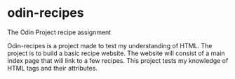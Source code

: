 # odin-recipes
The Odin Project recipe assignment

Odin-recipes is a project made to test my understanding of HTML. The project is to build a basic recipe website. The website will consist of a main index page that will link to a few recipes. This project tests my knowledge of HTML tags and their attributes.